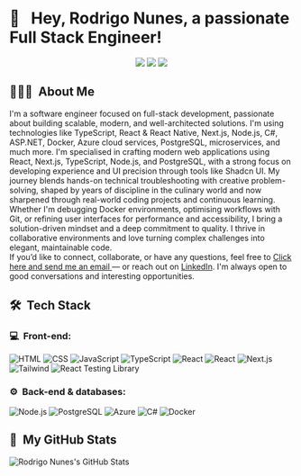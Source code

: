 <h1>👋 &nbsp; Hey, Rodrigo Nunes, a passionate Full Stack Engineer!</h1>
<p align="center">
<a href="https://www.linkedin.com/in/rodrigo-fraga-nunes-82418675/"><img src="https://img.shields.io/badge/-My%20LinkedIn-0077B5?style=flat-square&logo=linkedin&logoColor=white"/></a>
<a href="https://x.com/RodrigoDeFraga1/"><img src="https://img.shields.io/badge/-My%20X%20Profile-000000?style=flat-square&logo=X&logoColor=white"/></a>
<a href="https://mail.google.com/mail/?view=cm&fs=1&to=rdefraganunes@gmail.com"><img src="https://img.shields.io/badge/-Send%20Me%20a%20Message-D14836?style=flat-square&logo=Gmail&logoColor=white"/></a>

</p>

<h2> 👨🏻‍💻 &nbsp;About Me </h2>

I'm a software engineer focused on full-stack development, passionate about building scalable, modern, and well-architected solutions. I'm using technologies like TypeScript, React & React Native, Next.js, Node.js, C#, ASP.NET, Docker, Azure cloud services, PostgreSQL, microservices, and much more.
I'm specialised in crafting modern web applications using React, Next.js, TypeScript, Node.js, and PostgreSQL, with a strong focus on developing experience and UI precision through tools like Shadcn UI. My journey blends hands-on technical troubleshooting with creative problem-solving, shaped by years of discipline in the culinary world and now sharpened through real-world coding projects and continuous learning.
Whether I'm debugging Docker environments, optimising workflows with Git, or refining user interfaces for performance and accessibility, I bring a solution-driven mindset and a deep commitment to quality. I thrive in collaborative environments and love turning complex challenges into elegant, maintainable code.  
If you’d like to connect, collaborate, or have any questions, feel free to <a href="https://mail.google.com/mail/?view=cm&fs=1&to=rdefraganunes@gmail.com" target="_blank"> Click here and send me an email
</a>— or reach out on <a href="https://www.linkedin.com/in/rodrigo-fraga-nunes-82418675/">LinkedIn</a>. I'm always open to good conversations and interesting opportunities.

<h2> 🛠 &nbsp;Tech Stack</h2>
<h3>💻 &nbsp;Front-end:</h3>

![HTML](https://img.shields.io/badge/-HTML-333333?style=flat&logo=HTML5)
![CSS](https://img.shields.io/badge/-CSS-333333?style=flat&logo=CSS3&logoColor=1572B6)
![JavaScript](https://img.shields.io/badge/-JavaScript-333333?style=flat&logo=javascript)
![TypeScript](https://img.shields.io/badge/-TypeScript-333333?style=flat&logo=typescript&logoColor=2D79C7)
![React](https://img.shields.io/badge/-React-333333?style=flat&logo=react)
![React](https://img.shields.io/badge/-React%20Native-333333?style=flat&logo=react)
![Next.js](https://img.shields.io/badge/-Next.js-333333?style=flat&logo=next.js)
![Tailwind](https://img.shields.io/badge/-Tailwind-333333?style=flat&logo=tailwind-css)
![React Testing Library](https://img.shields.io/badge/-RTL-333333?style=flat&logo=testing-library)

<h3>⚙️ &nbsp;Back-end & databases:</h3>

![Node.js](https://img.shields.io/badge/-Node.js-333333?style=flat&logo=node.js)
![PostgreSQL](https://img.shields.io/badge/-PostgreSQL-333333?style=flat&logo=postgresql)
![Azure](https://img.shields.io/badge/-Azure-0078D4?style=flat&logo=microsoft-azure&logoColor=white)
![C#](https://img.shields.io/badge/-C%23-239120?style=flat&logo=c-sharp&logoColor=white)
![Docker](https://img.shields.io/badge/-Docker-333333?style=flat&logo=docker)


<h2>🚀 &nbsp;My GitHub Stats</h2>

![Rodrigo Nunes's GitHub Stats](https://github-readme-stats.vercel.app/api?username=RodrigoNunes2004&show_icons=true&theme=dracula)
